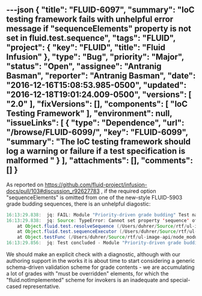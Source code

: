 ---json
{
  "title": "FLUID-6097",
  "summary": "IoC testing framework fails with unhelpful error message if \"sequenceElements\" property is not set in fluid.test.sequence",
  "tags": "FLUID",
  "project": {
    "key": "FLUID",
    "title": "Fluid Infusion"
  },
  "type": "Bug",
  "priority": "Major",
  "status": "Open",
  "assignee": "Antranig Basman",
  "reporter": "Antranig Basman",
  "date": "2016-12-16T15:08:53.985-0500",
  "updated": "2016-12-18T19:01:24.009-0500",
  "versions": [
    "2.0"
  ],
  "fixVersions": [],
  "components": [
    "IoC Testing Framework"
  ],
  "environment": null,
  "issueLinks": [
    {
      "type": "Dependence",
      "url": "/browse/FLUID-6099/",
      "key": "FLUID-6099",
      "summary": "The IoC testing framework should log a warning or failure if a test specification is malformed "
    }
  ],
  "attachments": [],
  "comments": []
}
---
As reported on <https://github.com/fluid-project/infusion-docs/pull/103#discussion_r92627783> , if the required option "sequenceElements" is omitted from one of the new-style FLUID-5903 grade budding sequences, there is an unhelpful diagostic:&#x20;

```java
16:13:29.838:  jq: FAIL: Module "Priority-driven grade budding" Test name "Simple sequence of 4 active elements" - Message: Died on test #1     at Object.asyncTest (/Users/duhrer/Source/rtf/ul-image-api/node_modules/infusion/tests/lib/qunit/js/qunit.js:405:9): Cannot set property 'sequence' of undefined
16:13:29.838:  jq: Source: TypeError: Cannot set property 'sequence' of undefined
    at Object.fluid.test.resolveSequence (/Users/duhrer/Source/rtf/ul-image-api/node_modules/infusion/tests/test-core/utils/js/IoCTestUtils.js:498:31)
    at Object.fluid.test.sequenceExecutor (/Users/duhrer/Source/rtf/ul-image-api/node_modules/infusion/tests/test-core/utils/js/IoCTestUtils.js:509:49)
    at Object.testFunc (/Users/duhrer/Source/rtf/ul-image-api/node_modules/infusion/tests/test-core/utils/js/IoCTestUtils.js:630:32)
16:13:29.856:  jq: Test concluded - Module "Priority-driven grade budding" Test name "Simple sequence of 4 active elements": 0/1 passed - FAIL
```

We should make an explicit check with a diagnostic, although with our authoring support in the works it is about time to start considering a generic schema-driven validation scheme for grade contents - we are accumulating a lot of grades with "must be overridden" elements, for which the "fluid.notImplemented" scheme for invokers is an inadequate and special-cased representative.

        